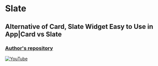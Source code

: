 # Slate
## Alternative of Card, Slate Widget Easy to Use in App|Card vs Slate
### [Author's repository](https://github.com/TheTechDesigner/Slate)

[![YouTube](https://img.youtube.com/vi/AAyHH2JzZ4M/0.jpg)](https://youtu.be/AAyHH2JzZ4M "Alternative of Card, Slate Widget Easy to Use in App|Card vs Slate")
